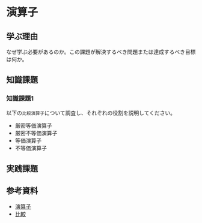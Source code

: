 # 演算子

## 学ぶ理由

なぜ学ぶ必要があるのか。この課題が解決するべき問題または達成するべき目標は何か。

## 知識課題

### 知識課題1

以下の`比較演算子`について調査し、それぞれの役割を説明してください。

- 厳密等価演算子
- 厳密不等価演算子
- 等価演算子
- 不等価演算子

## 実践課題

## 参考資料

- [演算子](https://jsprimer.net/basic/operator/)
- [比較](https://ja.javascript.info/comparison)
